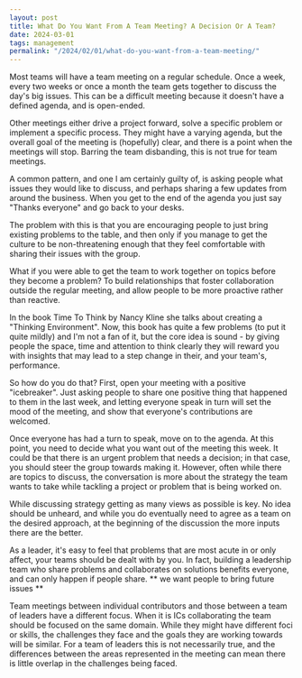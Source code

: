 ```yaml
---
layout: post
title: What Do You Want From A Team Meeting? A Decision Or A Team?
date: 2024-03-01
tags: management
permalink: "/2024/02/01/what-do-you-want-from-a-team-meeting/"
---
```


Most teams will have a team meeting on a regular schedule. Once a week,
every two weeks or once a month the team gets together to discuss the
day's big issues. This can be a difficult meeting because it doesn't have
a defined agenda, and is open-ended.

Other meetings either drive a project forward, solve a
specific problem or implement a specific process. They might have a
varying agenda, but the overall goal of the meeting is (hopefully) clear,
and there is a point when the meetings will stop. Barring the team disbanding,
this is not true for team meetings.

A common pattern, and one I am certainly guilty of, is asking people
what issues they would like to discuss, and perhaps sharing a few updates
from around the business. When you get to the end of the agenda you just say
"Thanks everyone" and go back to your desks.

The problem with this is that you are encouraging people to just bring
existing problems to the table, and then only if you manage to get the culture
to be non-threatening enough that they feel comfortable with sharing their
issues with the group.

What if you were able to get the team to work together on topics before they
become a problem? To build relationships that foster collaboration outside the
regular meeting, and allow people to be more proactive rather than reactive.

In the book Time To Think by Nancy Kline she talks about creating a "Thinking
Environment". Now, this book has quite a few problems (to put it quite mildly)
and I'm not a fan of it, but the core idea is sound - by giving people the space,
time and attention to think clearly they will reward you with insights that may
lead to a step change in their, and your team's, performance.

So how do you do that? First, open your meeting with a positive "icebreaker".
Just asking people to share one positive thing that happened to them in the
last week, and letting everyone speak in turn will set the mood of the meeting,
and show that everyone's contributions are welcomed.

Once everyone has had a turn to speak, move on to the agenda. At this point, you
need to decide what you want out of the meeting this week. It could be that there
is an urgent problem that needs a decision; in that case, you should
steer the group towards making it. However, often while there are topics to discuss,
the conversation is more about the strategy the team wants to take while tackling
a project or problem that is being worked on. 

While discussing strategy getting as many views as possible is key. No idea should be
unheard, and while you do eventually need to agree as a team on the desired approach,
at the beginning of the discussion the more inputs there are the better.

As a leader, it's easy to feel that problems that are most acute in or only affect, your
teams should be dealt with by you. In fact, building a leadership team who share problems
and collaborates on solutions benefits everyone, and can only happen if people share. ** we want people to bring future issues **

Team meetings between individual contributors and those between a team of leaders have a
different focus. When it is ICs collaborating the team should be focused on the same domain.
While they might have different foci or skills, the challenges they face and the goals they
are working towards will be similar. For a team of leaders this is not necessarily true,
and the differences between the areas represented in the meeting can mean there is little
overlap in the challenges being faced.

